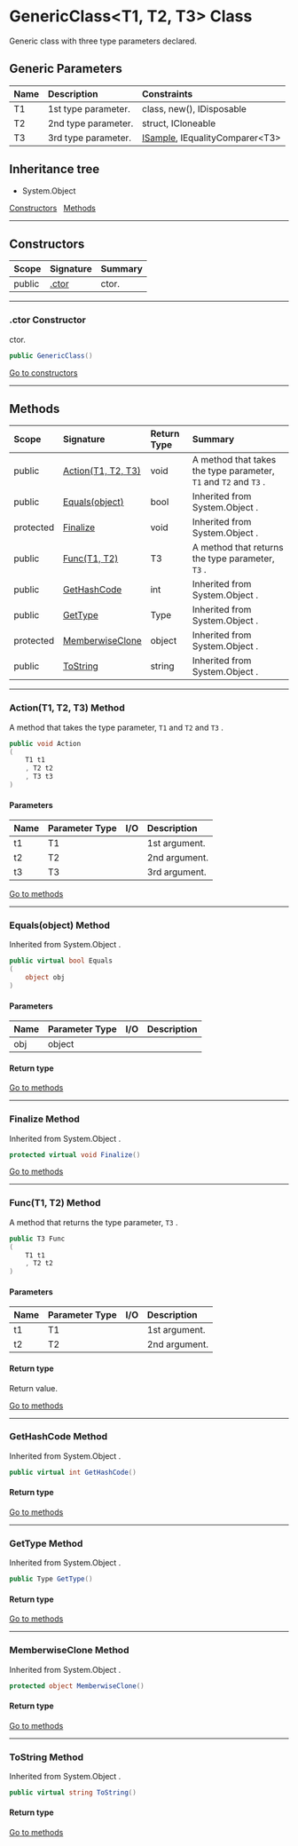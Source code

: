 ﻿



# GenericClass&lt;T1, T2, T3&gt; Class



Generic class with three type parameters declared.







## Generic Parameters
|Name|Description|Constraints|
|:--|:--|:--|
| T1 | 1st type parameter. | class, new(), IDisposable |
| T2 | 2nd type parameter. | struct, ICloneable |
| T3 | 3rd type parameter. | [ISample](../SampleLibrary/ISample.md), IEqualityComparer&lt;T3&gt; |

## Inheritance tree
* System.Object

[Constructors](#Constructors)&nbsp;&nbsp;
[Methods](#Methods)&nbsp;&nbsp;

---
## Constructors
|Scope|Signature|Summary|
|:--|:--|:--|
| public | [.ctor](#ctor-constructor) | ctor. |
---
### .ctor Constructor

ctor.
```c#
public GenericClass()
```

[Go to constructors](#Constructors)






---
## Methods
|Scope|Signature|Return Type|Summary|
|:--|:--|:--|:--|
| public | [Action(T1, T2, T3)](#actiont1-t2-t3-method) | void | A method that takes the type parameter, `T1`  and  `T2`  and  `T3` . |
| public | [Equals(object)](#equalsobject-method) | bool | Inherited from  System.Object . |
| protected | [Finalize](#finalize-method) | void | Inherited from  System.Object . |
| public | [Func(T1, T2)](#funct1-t2-method) | T3 | A method that returns the type parameter, `T3` . |
| public | [GetHashCode](#gethashcode-method) | int | Inherited from  System.Object . |
| public | [GetType](#gettype-method) | Type | Inherited from  System.Object . |
| protected | [MemberwiseClone](#memberwiseclone-method) | object | Inherited from  System.Object . |
| public | [ToString](#tostring-method) | string | Inherited from  System.Object . |
---
### Action(T1, T2, T3) Method

A method that takes the type parameter, `T1`  and  `T2`  and  `T3` .
```c#
public void Action
(
	T1 t1
	, T2 t2
	, T3 t3
)
```
#### Parameters
|Name|Parameter Type|I/O|Description|
|:--|:--|:-:|:--|
| t1 | T1 |  | 1st argument. |
| t2 | T2 |  | 2nd argument. |
| t3 | T3 |  | 3rd argument. |

[Go to methods](#Methods)

---
### Equals(object) Method

Inherited from  System.Object .
```c#
public virtual bool Equals
(
	object obj
)
```
#### Parameters
|Name|Parameter Type|I/O|Description|
|:--|:--|:-:|:--|
| obj | object |  |  |
#### Return type


[Go to methods](#Methods)

---
### Finalize Method

Inherited from  System.Object .
```c#
protected virtual void Finalize()
```

[Go to methods](#Methods)

---
### Func(T1, T2) Method

A method that returns the type parameter, `T3` .
```c#
public T3 Func
(
	T1 t1
	, T2 t2
)
```
#### Parameters
|Name|Parameter Type|I/O|Description|
|:--|:--|:-:|:--|
| t1 | T1 |  | 1st argument. |
| t2 | T2 |  | 2nd argument. |
#### Return type
Return value.

[Go to methods](#Methods)

---
### GetHashCode Method

Inherited from  System.Object .
```c#
public virtual int GetHashCode()
```
#### Return type


[Go to methods](#Methods)

---
### GetType Method

Inherited from  System.Object .
```c#
public Type GetType()
```
#### Return type


[Go to methods](#Methods)

---
### MemberwiseClone Method

Inherited from  System.Object .
```c#
protected object MemberwiseClone()
```
#### Return type


[Go to methods](#Methods)

---
### ToString Method

Inherited from  System.Object .
```c#
public virtual string ToString()
```
#### Return type


[Go to methods](#Methods)




